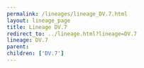 ```yaml
---
permalink: /lineages/lineage_DV.7.html
layout: lineage_page
title: Lineage DV.7
redirect_to: ../lineage.html?lineage=DV.7
lineage: DV.7
parent: 
children: ['DV.7']
---
```

